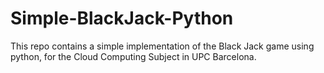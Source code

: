 # Simple-BlackJack-Python
This repo contains a simple implementation of the Black Jack game using python, for the Cloud Computing Subject in UPC Barcelona.
